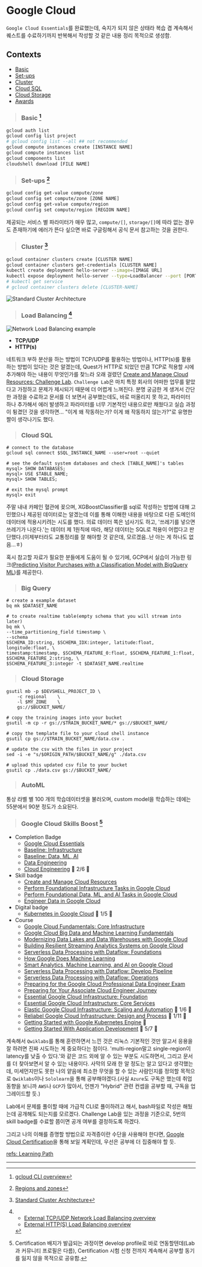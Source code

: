 # Google Cloud 

`Google Cloud Essentials`를 완료했는데, 숙지가 되지 않은 상태라 복습 겸 계속해서 퀘스트를 수료하기까지 반복해서 작성할 것 같은 내용 정리 목적으로 생성함.

## Contexts
* [Basic](#basic)
* [Set-ups](#set-ups)
* [Cluster](#cluster)
* [Cloud SQL](#cloud-sql)
* [Cloud Storage](#cloud-storage)
* [Awards](#awards)

> ### Basic [^gcloud-cli-overview]
```bash
gcloud auth list
gcloud config list project
# gcloud config list --all ## not recommended
gcloud compute instances create [INSTANCE NAME]
gcloud compute instances list
gcloud components list
cloudshell download [FILE NAME]
```


> ### Set-ups [^regions-and-zones]
```bash
gcloud config get-value compute/zone
gcloud config set compute/zone [ZONE NAME]
gcloud config get-value compute/region
gcloud config set compute/region [REGION NAME]
```
제공되는 서비스 별 파라미터가 매우 많고, `compute/[]`, `storage/[]`에 따라 없는 경우도 존재하기에 에러가 뜬다 싶으면 바로 구글링해서 공식 문서 참고하는 것을 권한다.


> ### Cluster [^standard-cluster-architecture]
```bash
gcloud container clusters create [CLUSTER NAME]
gcloud container clusters get-credentials [CLUSTER NAME]
kubectl create deployment hello-server --image=[IMAGE URL]
kubectl expose deployment hello-server --type=LoadBalancer --port [PORT NO]
# kubectl get service
# gcloud container clusters delete [CLUSTER-NAME]
```
![Standard Cluster Architecture](https://cloud.google.com/kubernetes-engine/images/cluster-architecture.svg "Google Cloud-Standard Cluster Architecture")

> ### Load Balancing [^load-balancing]
![Network Load Balancing example](https://cloud.google.com/load-balancing/images/network-load-balancer.svg "Google Cloud-Network Load Balancing example")
* **TCP/UDP**
* **HTTP(s)**

네트워크 부하 분산을 하는 방법이 TCP/UDP를 활용하는 방법이나, HTTP(s)를 활용하는 방법이 있다는 것은 알겠는데, Quest가 HTTP로 되었던 만큼 TCP로 적용할 시에 추가해야 하는 내용이 무엇인가를 찾느라 오래 걸렸던 [Create and Manage Cloud Resources: Challenge Lab](https://www.cloudskillsboost.google/focuses/10258?parent=catalog). `Challenge Lab`은 마치 특정 회사의 어떠한 업무를 맡았다고 가정하고 문제가 제시되기 때문에 더 어렵게 느껴진다. 분명 궁금한 게 생겨서 간단한 과정을 수료하고 문서를 더 보면서 공부했는데도, 바로 떠올리지 못 하고, 파라미터 하나 추가해서 에러 발생하고 파라미터를 너무 기본적인 내용으로만 채웠다고 실습 과정이 튕겼던 것을 생각하면... "이게 왜 작동하는가? 이게 왜 작동하지 않는가?"로 유명한 짤이 생각나기도 했다. 


> ### Cloud SQL
```shell
# connect to the database
gcloud sql connect $SQL_INSTANCE_NAME --user=root --quiet

# see the default system databases and check [TABLE_NAME]'s tables
mysql> SHOW DATABASES;
mysql> USE $TABLE_NAME;
mysql> SHOW TABLES;

# exit the mysql prompt
mysql> exit
```

주말 내내 카페인 혈관에 꽂으며, XGBoostClassifier를 sql로 작성하는 방법에 대해 고민했으나 제공된 데이터로는 알겠는데 이를 통해 이해한 내용을 바탕으로 다른 도메인의 데이터에 적용시키려는 시도를 했다. 의료 데이터 쪽은 넘사기도 하고, '쓰레기를 넣으면 쓰레기가 나온다.'는 데이터 제 1원칙에 따라, 해당 데이터는 SQL로 적용이 어렵다고 판단했다.(이제부터라도 교통정리를 잘 해야할 것 같은데, 모르겠음..난 아는 게 하나도 없음...ㅎ)

혹시 참고할 자료가 필요한 분들에게 도움이 될 수 있기에, GCP에서 실습이 가능한 링크([Predicting Visitor Purchases with a Classification Model with BigQuery ML](https://www.cloudskillsboost.google/course_sessions/823412/labs/102262))를 제공한다.

> ### Big Query
```shell
# create a example dataset
bq mk $DATASET_NAME

# to create realtime table(empty schema that you will stream into later)
bq mk \
--time_partitioning_field timestamp \
--schema
$SCHEMA_ID:string, $SCHEMA_IDX:integer, latitude:float, longitude:float, \
timestamp:timestamp, $SCHEMA_FEATURE_0:float, $SCHEMA_FEATURE_1:float, $SCHEMA_FEATURE_2:string, \
$SCHEMA_FEATURE_3:integer -t $DATASET_NAME.realtime

```


> ### Cloud Storage
```shell
gsutil mb -p $DEVSHELL_PROJECT_ID \
    -c regional    \
    -l $MY_ZONE    \
    gs://$BUCKET_NAME/

# copy the training images into your bucket
gsutil -m cp -r gs://$TRAIN_BUCKET_NAME/* gs://$BUCKET_NAME/

# copy the template file to your cloud shell instance
gsutil cp gs://$TRAIN_BUCKET_NAME/data.csv .

# update the csv with the files in your project
sed -i -e "s/$ORIGIN_PATH/$BUCKET_NAME/g" ./data.csv

# upload this updated csv file to your bucket
gsutil cp ./data.csv gs://$BUCKET_NAME/
```


> ### AutoML

통상 라벨 별 100 개의 학습데이터셋을 불러오며, custom model을 학습하는 데에는 55분에서 90분 정도가 소요된다. 


> ### Google Cloud Skills Boost [^badges]
* Completion Badge
    * [Google Cloud Essentials](https://www.cloudskillsboost.google/public_profiles/97e8f540-bf60-4f75-9a8e-025c1cc95a24/badges/1743709)
    * [Baseline: Infrastructure](https://www.cloudskillsboost.google/public_profiles/97e8f540-bf60-4f75-9a8e-025c1cc95a24/badges/1757293)
    * [Baseline: Data, ML, AI](https://www.cloudskillsboost.google/public_profiles/97e8f540-bf60-4f75-9a8e-025c1cc95a24/badges/1767263)
    * [Data Engineering](https://www.cloudskillsboost.google/public_profiles/97e8f540-bf60-4f75-9a8e-025c1cc95a24/badges/1796672)
    * [Cloud Engineering](https://www.cloudskillsboost.google/quests/66)  :construction: 2/6 :construction:
* Skill badge
    * [Create and Manage Cloud Resources](https://www.cloudskillsboost.google/public_profiles/97e8f540-bf60-4f75-9a8e-025c1cc95a24/badges/1759790)
    * [Perform Foundational Infrastructure Tasks in Google Cloud](https://www.cloudskillsboost.google/public_profiles/97e8f540-bf60-4f75-9a8e-025c1cc95a24/badges/17593428)
    * [Perform Foundational Data, ML, and AI Tasks in Google Cloud](https://www.cloudskillsboost.google/public_profiles/97e8f540-bf60-4f75-9a8e-025c1cc95a24/badges/1769828)
    * [Engineer Data in Google Cloud](https://www.cloudskillsboost.google/public_profiles/97e8f540-bf60-4f75-9a8e-025c1cc95a24/badges/1799102)
* Digital badge
    * [Kubernetes in Google Cloud](https://www.cloudskillsboost.google/quests/29)  :construction: 1/5 :construction:
* Course
    * [Google Cloud Fundamentals: Core Infrastructure](https://www.cloudskillsboost.google/public_profiles/97e8f540-bf60-4f75-9a8e-025c1cc95a24/badges/1753227)
    * [Google Cloud Big Data and Machine Learning Fundamentals](https://www.cloudskillsboost.google/public_profiles/97e8f540-bf60-4f75-9a8e-025c1cc95a24/badges/1762243)
    * [Modernizing Data Lakes and Data Warehouses with Google Cloud](https://www.cloudskillsboost.google/public_profiles/97e8f540-bf60-4f75-9a8e-025c1cc95a24/badges/1771612)
    * [Building Resilient Streaming Analytics Systems on Google Cloud](https://www.cloudskillsboost.google/public_profiles/97e8f540-bf60-4f75-9a8e-025c1cc95a24/badges/1778507)
    * [Serverless Data Processing with Dataflow: Foundations](https://www.cloudskillsboost.google/public_profiles/97e8f540-bf60-4f75-9a8e-025c1cc95a24/badges/1769918)
    * [How Google Does Machine Learning](https://www.cloudskillsboost.google/public_profiles/97e8f540-bf60-4f75-9a8e-025c1cc95a24/badges/1771330)
    * [Smart Analytics, Machine Learning, and AI on Google Cloud](https://www.cloudskillsboost.google/public_profiles/97e8f540-bf60-4f75-9a8e-025c1cc95a24/badges/1781392)
    * [Serverless Data Processing with Dataflow: Develop Pipeline](https://www.cloudskillsboost.google/public_profiles/97e8f540-bf60-4f75-9a8e-025c1cc95a24/badges/1787317)
    * [Serverless Data Processing with Dataflow: Operations](https://www.cloudskillsboost.google/public_profiles/97e8f540-bf60-4f75-9a8e-025c1cc95a24/badges/1790320)
    * [Preparing for the Google Cloud Professional Data Engineer Exam](https://www.cloudskillsboost.google/public_profiles/97e8f540-bf60-4f75-9a8e-025c1cc95a24/badges/1791848)
    * [Preparing for Your Associate Cloud Engineer Journey](https://www.cloudskillsboost.google/public_profiles/97e8f540-bf60-4f75-9a8e-025c1cc95a24/badges/1822321)
    * [Essential Google Cloud Infrastructure: Foundation](https://www.cloudskillsboost.google/public_profiles/97e8f540-bf60-4f75-9a8e-025c1cc95a24/badges/18242460)
    * [Essential Google Cloud Infrastructure: Core Services](https://www.cloudskillsboost.google/public_profiles/97e8f540-bf60-4f75-9a8e-025c1cc95a24/badges/1831495)
    * [Elastic Google Cloud Infrastructure: Scaling and Automation](https://www.cloudskillsboost.google/course_templates/178) :construction: 1/6 :construction:
    * [Reliabel Google Cloud Infrastructure: Design and Process](https://www.cloudskillsboost.google/course_templates/41) :construction: 1/11 :construction:
    * [Getting Started with Google Kubernetes Engine](https://www.cloudskillsboost.google/course_templates/2) :construction:
    * [Getting Started With Application Development](https://www.cloudskillsboost.google/course_templates/22) :construction: 5/7 :construction:

계속해서 `Qwiklabs`를 통해 훈련하면서 느낀 것은 리눅스 기본적인 것만 알고서 응용을 잘 하려면 진짜 시도하는 게 중요하다는 점이다. 'multi-region말고 single-region이 latency를 낮출 수 있다.'와 같은 코드 외에 알 수 있는 부분도 시도하면서, 그리고 문서를 더 찾아보면서 알 수 있는 내용이다. 사막의 모래 한 알 정도는 알고 있다고 생각했는데, 미세먼지만도 못한 나의 얕음에 최소한 무엇을 할 수 있는 사람인지를 정의할 목적으로 `Qwiklabs`이나 `Sololearn`을 통해 공부해야겠다.(사실 `Azure`도 구독은 했는데 취업 동향을 보니까 `AWS`나 `GCP`가 많아서, 언젠가 "Hybrid" 관련 컨셉을 공부할 때, 구독을 업그레이드할 듯.)

Lab에서 문제를 풀이할 때에 가급적 CLI로 퓰이하려고 해서, bash파일로 작성은 해뒀는데 공개해도 되는지를 모르겠다. Challenge Lab을 있는 과정을 기준으로, 5번의 skill badge를 수료할 쯤이면 공개 여부를 결정하도록 하겠다.

그리고 나의 이해를 증명할 방법으로 자격증이란 수단을 사용해야 한다면, [Google Cloud Certification](https://cloud.google.com/certification)을 통해 보일 계획인데, 우선은 공부에 더 집중해야 할 듯.

[refs: Learning Path](./path.md)


---
[^badges]: Certification 배지가 발급되는 과정이면 develop profile로 바로 연동할텐데(Lab과 커뮤니티 프로필은 다름), Certification 시험 신청 전까지 계속해서 공부할 동기를 잃지 않을 목적으로 공유함.
[^gcloud-cli-overview]: [gcloud CLI overview](https://cloud.google.com/sdk/gcloud)
[^regions-and-zones]: [Regions and zones](https://cloud.google.com/compute/docs/regions-zones)
[^standard-cluster-architecture]: [Standard Cluster Architecture](https://cloud.google.com/kubernetes-engine/docs/concepts/cluster-architecture)
[^load-balancing]: 
    * [External TCP/UDP Network Load Balancing overview](https://cloud.google.com/load-balancing/docs/network)
    * [External HTTP(S) Load Balancing overview](https://cloud.google.com/load-balancing/docs/https)